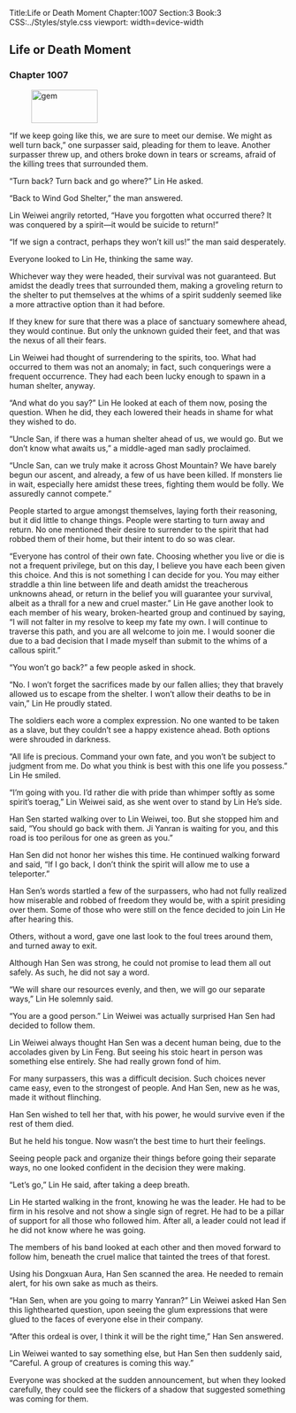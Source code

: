 Title:Life or Death Moment 
Chapter:1007 
Section:3 
Book:3 
CSS:../Styles/style.css 
viewport: width=device-width
  
## Life or Death Moment
### Chapter 1007 
<figure>
	<img src="../Images/gem.gif" alt="gem" id="gem" width="120" height="60" />
</figure>
  

  
  “If we keep going like this, we are sure to meet our demise. We might as well turn back,” one surpasser said, pleading for them to leave. Another surpasser threw up, and others broke down in tears or screams, afraid of the killing trees that surrounded them.

“Turn back? Turn back and go where?” Lin He asked.

“Back to Wind God Shelter,” the man answered.

Lin Weiwei angrily retorted, “Have you forgotten what occurred there? It was conquered by a spirit—it would be suicide to return!”

“If we sign a contract, perhaps they won’t kill us!” the man said desperately.

Everyone looked to Lin He, thinking the same way.

Whichever way they were headed, their survival was not guaranteed. But amidst the deadly trees that surrounded them, making a groveling return to the shelter to put themselves at the whims of a spirit suddenly seemed like a more attractive option than it had before.

If they knew for sure that there was a place of sanctuary somewhere ahead, they would continue. But only the unknown guided their feet, and that was the nexus of all their fears.

Lin Weiwei had thought of surrendering to the spirits, too. What had occurred to them was not an anomaly; in fact, such conquerings were a frequent occurrence. They had each been lucky enough to spawn in a human shelter, anyway.

“And what do you say?” Lin He looked at each of them now, posing the question. When he did, they each lowered their heads in shame for what they wished to do.

“Uncle San, if there was a human shelter ahead of us, we would go. But we don’t know what awaits us,” a middle-aged man sadly proclaimed.

“Uncle San, can we truly make it across Ghost Mountain? We have barely begun our ascent, and already, a few of us have been killed. If monsters lie in wait, especially here amidst these trees, fighting them would be folly. We assuredly cannot compete.”

People started to argue amongst themselves, laying forth their reasoning, but it did little to change things. People were starting to turn away and return. No one mentioned their desire to surrender to the spirit that had robbed them of their home, but their intent to do so was clear.

“Everyone has control of their own fate. Choosing whether you live or die is not a frequent privilege, but on this day, I believe you have each been given this choice. And this is not something I can decide for you. You may either straddle a thin line between life and death amidst the treacherous unknowns ahead, or return in the belief you will guarantee your survival, albeit as a thrall for a new and cruel master.” Lin He gave another look to each member of his weary, broken-hearted group and continued by saying, “I will not falter in my resolve to keep my fate my own. I will continue to traverse this path, and you are all welcome to join me. I would sooner die due to a bad decision that I made myself than submit to the whims of a callous spirit.”

“You won’t go back?” a few people asked in shock.

“No. I won’t forget the sacrifices made by our fallen allies; they that bravely allowed us to escape from the shelter. I won’t allow their deaths to be in vain,” Lin He proudly stated.

The soldiers each wore a complex expression. No one wanted to be taken as a slave, but they couldn’t see a happy existence ahead. Both options were shrouded in darkness.

“All life is precious. Command your own fate, and you won’t be subject to judgment from me. Do what you think is best with this one life you possess.” Lin He smiled.

“I’m going with you. I’d rather die with pride than whimper softly as some spirit’s toerag,” Lin Weiwei said, as she went over to stand by Lin He’s side.

Han Sen started walking over to Lin Weiwei, too. But she stopped him and said, “You should go back with them. Ji Yanran is waiting for you, and this road is too perilous for one as green as you.”

Han Sen did not honor her wishes this time. He continued walking forward and said, “If I go back, I don’t think the spirit will allow me to use a teleporter.”

Han Sen’s words startled a few of the surpassers, who had not fully realized how miserable and robbed of freedom they would be, with a spirit presiding over them. Some of those who were still on the fence decided to join Lin He after hearing this.

Others, without a word, gave one last look to the foul trees around them, and turned away to exit.

Although Han Sen was strong, he could not promise to lead them all out safely. As such, he did not say a word.

“We will share our resources evenly, and then, we will go our separate ways,” Lin He solemnly said.

“You are a good person.” Lin Weiwei was actually surprised Han Sen had decided to follow them.

Lin Weiwei always thought Han Sen was a decent human being, due to the accolades given by Lin Feng. But seeing his stoic heart in person was something else entirely. She had really grown fond of him.

For many surpassers, this was a difficult decision. Such choices never came easy, even to the strongest of people. And Han Sen, new as he was, made it without flinching.

Han Sen wished to tell her that, with his power, he would survive even if the rest of them died.

But he held his tongue. Now wasn’t the best time to hurt their feelings.

Seeing people pack and organize their things before going their separate ways, no one looked confident in the decision they were making.

“Let’s go,” Lin He said, after taking a deep breath.

Lin He started walking in the front, knowing he was the leader. He had to be firm in his resolve and not show a single sign of regret. He had to be a pillar of support for all those who followed him. After all, a leader could not lead if he did not know where he was going.

The members of his band looked at each other and then moved forward to follow him, beneath the cruel malice that tainted the trees of that forest.

Using his Dongxuan Aura, Han Sen scanned the area. He needed to remain alert, for his own sake as much as theirs.

“Han Sen, when are you going to marry Yanran?” Lin Weiwei asked Han Sen this lighthearted question, upon seeing the glum expressions that were glued to the faces of everyone else in their company.

“After this ordeal is over, I think it will be the right time,” Han Sen answered.

Lin Weiwei wanted to say something else, but Han Sen then suddenly said, “Careful. A group of creatures is coming this way.”

Everyone was shocked at the sudden announcement, but when they looked carefully, they could see the flickers of a shadow that suggested something was coming for them.
